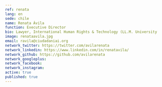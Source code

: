 ```yaml
---
ref: renata
lang: en
sede: chile
name: Renata Ávila
function: Executive Director
bio: Lawyer, International Human Rights & Technology (LL.M. University of Turin). Innovating in political participation and defending democracy in the digital age.
image: renataavila.jpg
email: ravila@ciudadaniai.org
network_twitter: https://twitter.com/avilarenata
network_linkedin: https://www.linkedin.com/in/renatavila/
network_github: https://github.com/avilarenata
network_googleplus:
network_facebook:
network_instagram:
active: true
published: true
---
```

